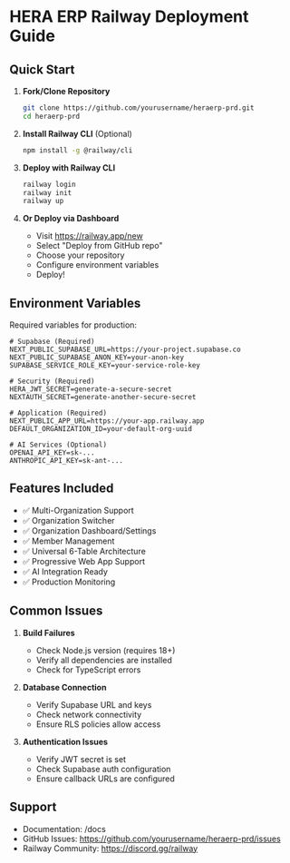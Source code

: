 # HERA ERP Railway Deployment Guide

## Quick Start

1. **Fork/Clone Repository**
   ```bash
   git clone https://github.com/yourusername/heraerp-prd.git
   cd heraerp-prd
   ```

2. **Install Railway CLI** (Optional)
   ```bash
   npm install -g @railway/cli
   ```

3. **Deploy with Railway CLI**
   ```bash
   railway login
   railway init
   railway up
   ```

4. **Or Deploy via Dashboard**
   - Visit https://railway.app/new
   - Select "Deploy from GitHub repo"
   - Choose your repository
   - Configure environment variables
   - Deploy!

## Environment Variables

Required variables for production:

```env
# Supabase (Required)
NEXT_PUBLIC_SUPABASE_URL=https://your-project.supabase.co
NEXT_PUBLIC_SUPABASE_ANON_KEY=your-anon-key
SUPABASE_SERVICE_ROLE_KEY=your-service-role-key

# Security (Required)
HERA_JWT_SECRET=generate-a-secure-secret
NEXTAUTH_SECRET=generate-another-secure-secret

# Application (Required)
NEXT_PUBLIC_APP_URL=https://your-app.railway.app
DEFAULT_ORGANIZATION_ID=your-default-org-uuid

# AI Services (Optional)
OPENAI_API_KEY=sk-...
ANTHROPIC_API_KEY=sk-ant-...
```

## Features Included

- ✅ Multi-Organization Support
- ✅ Organization Switcher
- ✅ Organization Dashboard/Settings
- ✅ Member Management
- ✅ Universal 6-Table Architecture
- ✅ Progressive Web App Support
- ✅ AI Integration Ready
- ✅ Production Monitoring

## Common Issues

1. **Build Failures**
   - Check Node.js version (requires 18+)
   - Verify all dependencies are installed
   - Check for TypeScript errors

2. **Database Connection**
   - Verify Supabase URL and keys
   - Check network connectivity
   - Ensure RLS policies allow access

3. **Authentication Issues**
   - Verify JWT secret is set
   - Check Supabase auth configuration
   - Ensure callback URLs are configured

## Support

- Documentation: /docs
- GitHub Issues: https://github.com/yourusername/heraerp-prd/issues
- Railway Community: https://discord.gg/railway
